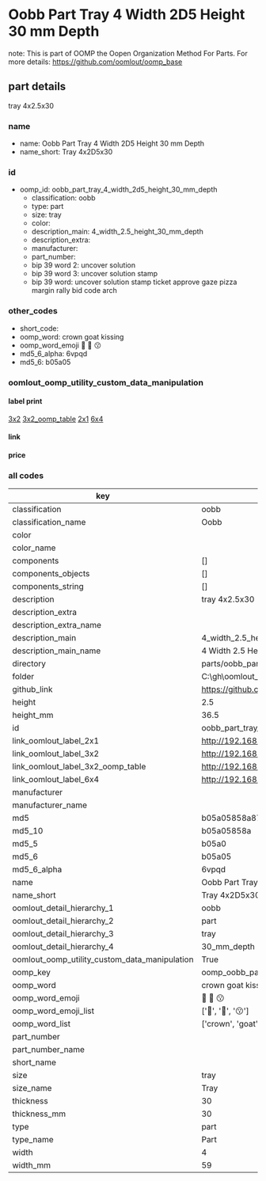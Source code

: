 # Oobb Part Tray 4 Width 2D5 Height 30 mm Depth  

note: This is part of OOMP the Oopen Organization Method For Parts. For more details: https://github.com/oomlout/oomp_base

##  part details
  



tray 4x2.5x30



### name
* name: Oobb Part Tray 4 Width 2D5 Height 30 mm Depth
* name_short: Tray 4x2D5x30 
### id
* oomp_id: oobb_part_tray_4_width_2d5_height_30_mm_depth
  * classification: oobb
  * type: part
  * size: tray
  * color: 
  * description_main: 4_width_2.5_height_30_mm_depth
  * description_extra: 
  * manufacturer: 
  * part_number: 
  * bip 39 word 2: uncover solution
  * bip 39 word 3: uncover solution stamp
  * bip 39 word: uncover solution stamp ticket approve gaze pizza margin rally bid code arch

### other_codes
* short_code: 
* oomp_word: crown goat kissing
* oomp_word_emoji :crown: :goat: :kissing:
* md5_6_alpha: 6vpqd
* md5_6: b05a05






### oomlout_oomp_utility_custom_data_manipulation
#### label print
[3x2](http://192.168.1.245:1112/?label=oomp%206vpqd)
[3x2_oomp_table](http://192.168.1.108:1112/?label=oomp%206vpqd)
[2x1](http://192.168.1.242:1112/?label=oomp%206vpqd)
[6x4](http://192.168.1.55:1112/?label=oomp%206vpqd)    

#### link

                              

#### price







### all codes 
| key | value |  
| --- | --- |  
| classification | oobb |  
| classification_name | Oobb |  
| color |  |  
| color_name |  |  
| components | [] |  
| components_objects | [] |  
| components_string | [] |  
| description | tray 4x2.5x30 |  
| description_extra |  |  
| description_extra_name |  |  
| description_main | 4_width_2.5_height_30_mm_depth |  
| description_main_name | 4 Width 2.5 Height 30 mm Depth |  
| directory | parts/oobb_part_tray_4_width_2d5_height_30_mm_depth |  
| folder | C:\gh\oomlout_oobb_version_4_generated_parts\parts\oobb_part_tray_4_width_2d5_height_30_mm_depth |  
| github_link | https://github.com/oomlout/oomlout_oomp_part_src/tree/main/parts/oobb_part_tray_4_width_2d5_height_30_mm_depth |  
| height | 2.5 |  
| height_mm | 36.5 |  
| id | oobb_part_tray_4_width_2d5_height_30_mm_depth |  
| link_oomlout_label_2x1 | http://192.168.1.242:1112/?label=oomp%206vpqd |  
| link_oomlout_label_3x2 | http://192.168.1.245:1112/?label=oomp%206vpqd |  
| link_oomlout_label_3x2_oomp_table | http://192.168.1.108:1112/?label=oomp%206vpqd |  
| link_oomlout_label_6x4 | http://192.168.1.55:1112/?label=oomp%206vpqd |  
| manufacturer |  |  
| manufacturer_name |  |  
| md5 | b05a05858a87f4b582856e1ba8f3b765 |  
| md5_10 | b05a05858a |  
| md5_5 | b05a0 |  
| md5_6 | b05a05 |  
| md5_6_alpha | 6vpqd |  
| name | Oobb Part Tray 4 Width 2D5 Height 30 mm Depth |  
| name_short | Tray 4x2D5x30  |  
| oomlout_detail_hierarchy_1 | oobb |  
| oomlout_detail_hierarchy_2 | part |  
| oomlout_detail_hierarchy_3 | tray |  
| oomlout_detail_hierarchy_4 | 30_mm_depth |  
| oomlout_oomp_utility_custom_data_manipulation | True |  
| oomp_key | oomp_oobb_part_tray_4_width_2d5_height_30_mm_depth |  
| oomp_word | crown goat kissing |  
| oomp_word_emoji | :crown: :goat: :kissing: |  
| oomp_word_emoji_list | [':crown:', ':goat:', ':kissing:'] |  
| oomp_word_list | ['crown', 'goat', 'kissing'] |  
| part_number |  |  
| part_number_name |  |  
| short_name |  |  
| size | tray |  
| size_name | Tray |  
| thickness | 30 |  
| thickness_mm | 30 |  
| type | part |  
| type_name | Part |  
| width | 4 |  
| width_mm | 59 |  

